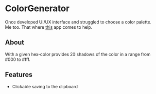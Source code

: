 # ColorGenerator
Once developed UI/UX interface and struggled to choose a color palette. Me too. That where [this][deployed] app comes to help.

## About
With a given hex-color provides 20 shadows of the color in a range from #000 to #fff.

## Features
* Clickable saving to the clipboard



[deployed]: https://thirsty-goldberg-945abe.netlify.app/
